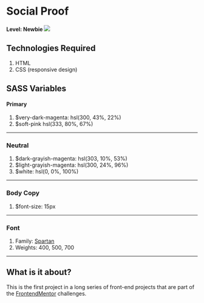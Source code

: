 # Social Proof

#### Level: Newbie  ![][logo]

## Technologies Required

1. HTML
2. CSS (responsive design)

## SASS Variables

#### Primary 

1. $very-dark-magenta: hsl(300, 43%, 22%)
2. $soft-pink hsl(333, 80%, 67%)

---

### Neutral

1. $dark-grayish-magenta: hsl(303, 10%, 53%)
2. $light-grayish-magenta: hsl(300, 24%, 96%)
3. $white: hsl(0, 0%, 100%)

---

### Body Copy

1. $font-size: 15px

--- 

### Font

1. Family: [Spartan](https://fonts.google.com/speciment/Spartan)
2. Weights: 400, 500, 700

---

## What is it about?

This is the first project in a long series of front-end projects that are part of the [FrontendMentor](https://www.frontendmentor.io/challenges) challenges.

[logo]: "./level.png"